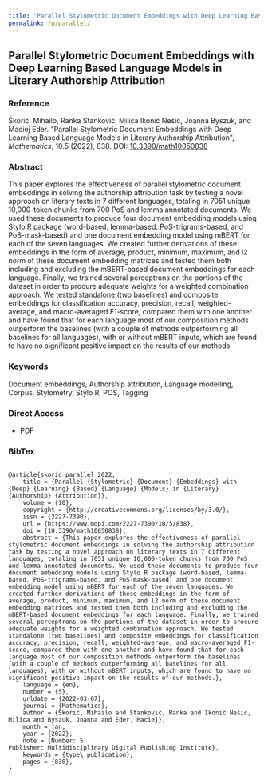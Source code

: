 ```yaml
---
title: "Parallel Stylometric Document Embeddings with Deep Learning Based Language Models in Literary Authorship Attribution"
permalink: /p/parallel/
---
```


<meta name="citation_title" content="Parallel Stylometric Document Embeddings with Deep Learning Based Language Models in Literary Authorship Attribution">
<meta name="citation_author" content="Mihailo Škorić">
<meta name="citation_author" content="Ranka Stanković">
<meta name="citation_author" content="Milica Ikonić Nešić">
<meta name="citation_author" content="Joanna Byszuk">
<meta name="citation_author" content="Maciej Eder">
<meta name="citation_publication_date" content="2022">
<meta name="citation_journal_name" content="Mathematics">
<meta name="citation_publisher_name" content="Multidisciplinary Digital Publishing Institute">
<meta name="citation_journal_issue" content="10.5">

## Parallel Stylometric Document Embeddings with Deep Learning Based Language Models in Literary Authorship Attribution

### Reference

Škorić, Mihailo, Ranka Stanković, Milica Ikonić Nešić, Joanna Byszuk, and Maciej Eder. "Parallel Stylometric Document Embeddings with Deep Learning Based Language Models in Literary Authorship Attribution", _Mathematics_, 10.5 (2022), 838. DOI: [10.3390/math10050838](https://doi.org/10.3390/math10050838)

### Abstract

This paper explores the effectiveness of parallel stylometric document embeddings in solving the authorship attribution task by testing a novel approach on literary texts in 7 different languages, totaling in 7051 unique 10,000-token chunks from 700 PoS and lemma annotated documents. We used these documents to produce four document embedding models using Stylo R package (word-based, lemma-based, PoS-trigrams-based, and PoS-mask-based) and one document embedding model using mBERT for each of the seven languages. We created further derivations of these embeddings in the form of average, product, minimum, maximum, and l2 norm of these document embedding matrices and tested them both including and excluding the mBERT-based document embeddings for each language. Finally, we trained several perceptrons on the portions of the dataset in order to procure adequate weights for a weighted combination approach. We tested standalone (two baselines) and composite embeddings for classification accuracy, precision, recall, weighted-average, and macro-averaged F1-score, compared them with one another and have found that for each language most of our composition methods outperform the baselines (with a couple of methods outperforming all baselines for all languages), with or without mBERT inputs, which are found to have no significant positive impact on the results of our methods.

### Keywords

Document embeddings, Authorship attribution, Language modelling, Corpus, Stylometry, Stylo R, POS, Tagging

### Direct Access

- [PDF](https://github.com/distantreading/compendium/blob/main/f/parallel.pdf)

### BibTex

```

@article{skoric_parallel_2022,
	title = {Parallel {Stylometric} {Document} {Embeddings} with {Deep} {Learning} {Based} {Language} {Models} in {Literary} {Authorship} {Attribution}},
	volume = {10},
	copyright = {http://creativecommons.org/licenses/by/3.0/},
	issn = {2227-7390},
	url = {https://www.mdpi.com/2227-7390/10/5/838},
	doi = {10.3390/math10050838},
	abstract = {This paper explores the effectiveness of parallel stylometric document embeddings in solving the authorship attribution task by testing a novel approach on literary texts in 7 different languages, totaling in 7051 unique 10,000-token chunks from 700 PoS and lemma annotated documents. We used these documents to produce four document embedding models using Stylo R package (word-based, lemma-based, PoS-trigrams-based, and PoS-mask-based) and one document embedding model using mBERT for each of the seven languages. We created further derivations of these embeddings in the form of average, product, minimum, maximum, and l2 norm of these document embedding matrices and tested them both including and excluding the mBERT-based document embeddings for each language. Finally, we trained several perceptrons on the portions of the dataset in order to procure adequate weights for a weighted combination approach. We tested standalone (two baselines) and composite embeddings for classification accuracy, precision, recall, weighted-average, and macro-averaged F1-score, compared them with one another and have found that for each language most of our composition methods outperform the baselines (with a couple of methods outperforming all baselines for all languages), with or without mBERT inputs, which are found to have no significant positive impact on the results of our methods.},
	language = {en},
	number = {5},
	urldate = {2022-03-07},
	journal = {Mathematics},
	author = {Škorić, Mihailo and Stanković, Ranka and Ikonić Nešić, Milica and Byszuk, Joanna and Eder, Maciej},
	month = jan,
	year = {2022},
	note = {Number: 5
Publisher: Multidisciplinary Digital Publishing Institute},
	keywords = {type\_publication},
	pages = {838},
}

```

<span class='Z3988' title='url_ver=Z39.88-2004&amp;ctx_ver=Z39.88-2004&amp;rfr_id=info%3Asid%2Fzotero.org%3A2&amp;rft_id=info%3Adoi%2F10.3390%2Fmath10050838&amp;rft_val_fmt=info%3Aofi%2Ffmt%3Akev%3Amtx%3Ajournal&amp;rft.genre=article&amp;rft.atitle=Parallel%20Stylometric%20Document%20Embeddings%20with%20Deep%20Learning%20Based%20Language%20Models%20in%20Literary%20Authorship%20Attribution&amp;rft.jtitle=Mathematics&amp;rft.volume=10&amp;rft.issue=5&amp;rft.aufirst=Mihailo&amp;rft.aulast=%C5%A0kori%C4%87&amp;rft.au=Mihailo%20%C5%A0kori%C4%87&amp;rft.au=Ranka%20Stankovi%C4%87&amp;rft.au=Milica%20Ikoni%C4%87%20Ne%C5%A1i%C4%87&amp;rft.au=Joanna%20Byszuk&amp;rft.au=Maciej%20Eder&amp;rft.date=2022-01&amp;rft.pages=838&amp;rft.issn=2227-7390&amp;rft.language=en'></span>
